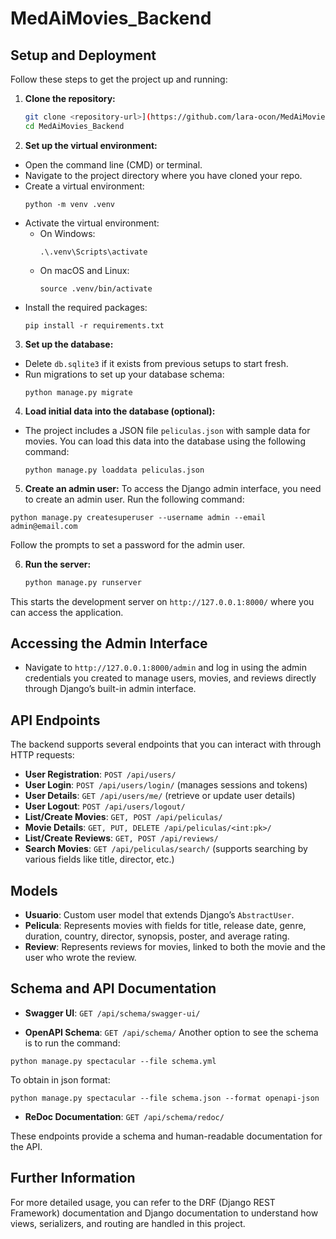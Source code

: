
# MedAiMovies_Backend

## Setup and Deployment

Follow these steps to get the project up and running:

1. **Clone the repository:**
    
    ```bash
    git clone <repository-url>](https://github.com/lara-ocon/MedAiMovies_Backend.git)
    cd MedAiMovies_Backend
    ```


2. **Set up the virtual environment:**
- Open the command line (CMD) or terminal.
- Navigate to the project directory where you have cloned your repo.
- Create a virtual environment:
  ```
  python -m venv .venv
  ```
- Activate the virtual environment:
  - On Windows:
    ```
    .\.venv\Scripts\activate
    ```
  - On macOS and Linux:
    ```
    source .venv/bin/activate
    ```
- Install the required packages:
  ```
  pip install -r requirements.txt
  ```

3. **Set up the database:**
- Delete `db.sqlite3` if it exists from previous setups to start fresh.
- Run migrations to set up your database schema:
  ```
  python manage.py migrate
  ```

4. **Load initial data into the database (optional):**
- The project includes a JSON file `peliculas.json` with sample data for movies. You can load this data into the database using the following command:
  ```
  python manage.py loaddata peliculas.json
  ```


5. **Create an admin user:**
To access the Django admin interface, you need to create an admin user. Run the following command:
```
python manage.py createsuperuser --username admin --email admin@email.com

```
Follow the prompts to set a password for the admin user.

6. **Run the server:**

    ```bash
    python manage.py runserver
    ```

This starts the development server on `http://127.0.0.1:8000/` where you can access the application.

## Accessing the Admin Interface

- Navigate to `http://127.0.0.1:8000/admin` and log in using the admin credentials you created to manage users, movies, and reviews directly through Django’s built-in admin interface.

## API Endpoints

The backend supports several endpoints that you can interact with through HTTP requests:

- **User Registration**: `POST /api/users/`
- **User Login**: `POST /api/users/login/` (manages sessions and tokens)
- **User Details**: `GET /api/users/me/` (retrieve or update user details)
- **User Logout**: `POST /api/users/logout/`
- **List/Create Movies**: `GET, POST /api/peliculas/`
- **Movie Details**: `GET, PUT, DELETE /api/peliculas/<int:pk>/`
- **List/Create Reviews**: `GET, POST /api/reviews/`
- **Search Movies**: `GET /api/peliculas/search/` (supports searching by various fields like title, director, etc.)

## Models

- **Usuario**: Custom user model that extends Django’s `AbstractUser`.
- **Pelicula**: Represents movies with fields for title, release date, genre, duration, country, director, synopsis, poster, and average rating.
- **Review**: Represents reviews for movies, linked to both the movie and the user who wrote the review.

## Schema and API Documentation

- **Swagger UI**: `GET /api/schema/swagger-ui/`

- **OpenAPI Schema**: `GET /api/schema/`
Another option to see the schema is to run the command:
```
python manage.py spectacular --file schema.yml
```
To obtain in json format:
```
python manage.py spectacular --file schema.json --format openapi-json
```
- **ReDoc Documentation**: `GET /api/schema/redoc/`

These endpoints provide a schema and human-readable documentation for the API.

## Further Information

For more detailed usage, you can refer to the DRF (Django REST Framework) documentation and Django documentation to understand how views, serializers, and routing are handled in this project.
